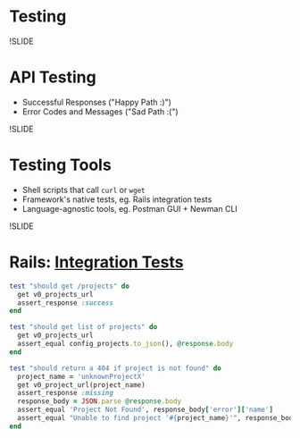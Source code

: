# Testing

!SLIDE

# API Testing

- Successful Responses ("Happy Path :)")
- Error Codes and Messages ("Sad Path :(")

!SLIDE

# Testing Tools

- Shell scripts that call `curl` or `wget`
- Framework's native tests, eg. Rails integration tests
- Language-agnostic tools, eg. Postman GUI + Newman CLI

!SLIDE

# Rails: [Integration Tests](https://guides.rubyonrails.org/testing.html#integration-testing)

```ruby
test "should get /projects" do
  get v0_projects_url
  assert_response :success
end

test "should get list of projects" do
  get v0_projects_url
  assert_equal config_projects.to_json(), @response.body
end

test "should return a 404 if project is not found" do
  project_name = 'unknownProjectX'
  get v0_project_url(project_name)
  assert_response :missing
  response_body = JSON.parse @response.body
  assert_equal 'Project Not Found', response_body['error']['name']
  assert_equal "Unable to find project '#{project_name}'", response_body['error']['message']
end
```
